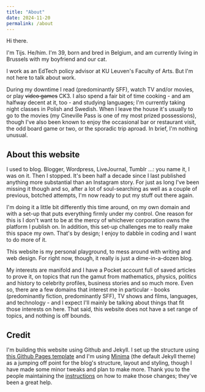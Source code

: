 ```yaml
---
title: "About"
date: 2024-11-20
permalink: /about
---
```


Hi there.

I'm Tijs. He/him. I'm 39, born and bred in Belgium, and am currently living in Brussels with my boyfriend and our cat.

I work as an EdTech policy advisor at KU Leuven's Faculty of Arts. But I'm not here to talk about work.

During my downtime I read (predominantly SFF), watch TV and/or movies, or play ~~video games~~ CK3. I also spend a fair bit of time cooking - and am halfway decent at it, too - and studying languages; I'm currently taking night classes in Polish and Swedish. When I leave the house it's usually to go to the movies (my Cineville Pass is one of my most prized possessions), though I've also been known to enjoy the occasional bar or restaurant visit, the odd board game or two, or the sporadic trip aproad. In brief, I'm nothing unusual.

## About this website
I used to blog. Blogger, Wordpress, LiveJournal, Tumblr ...: you name it, I was on it. Then I stopped. It's been half a decade since I last published anything more substantial than an Instagram story. For just as long  I've been missing it though and so, after a lot of soul-searching as well as a couple of previous, botched attempts, I'm now ready to put my stuff out there again.

I'm doing it a little bit differently this time around, on my own domain and with a set-up that puts everything firmly under my control. One reason for this is I don't want to be at the mercy of whichever corporation owns the platform I publish on. In addition, this set-up challenges me to really make this space my own. That's by design; I enjoy to dabble in coding and I want to do more of it.

This website is my personal playground, to mess around with writing and web design. For right now, though, it really is just a dime-in-a-dozen blog.

My interests are manifold and I have a Pocket account full of saved articles to prove it, on topics that run the gamut from mathematics, physics, politics and history to celebrity profiles, business stories and so much more. Even so, there are a few domains that interest me in particular - books (predominantly fiction, predominantly SFF), TV shows and films, languages, and technology - and I expect I'll mainly be talking about things that fit those interests on here. That said, this website does not have a set range of topics, and nothing is off bounds.


## Credit
I'm building this website using Github and Jekyll. I set up the structure using [this Github Pages template](https://github.com/skills/github-pages) and I'm using [Minima](https://github.com/jekyll/minima) (the default Jekyll theme) as a jumping off point for the blog's structure, layout and styling, though I have made some minor tweaks and plan to make more. Thank you to the people maintaining the [instructions](https://github.com/jekyll/minima/blob/master/README.md) on how to make those changes; they've been a great help.
